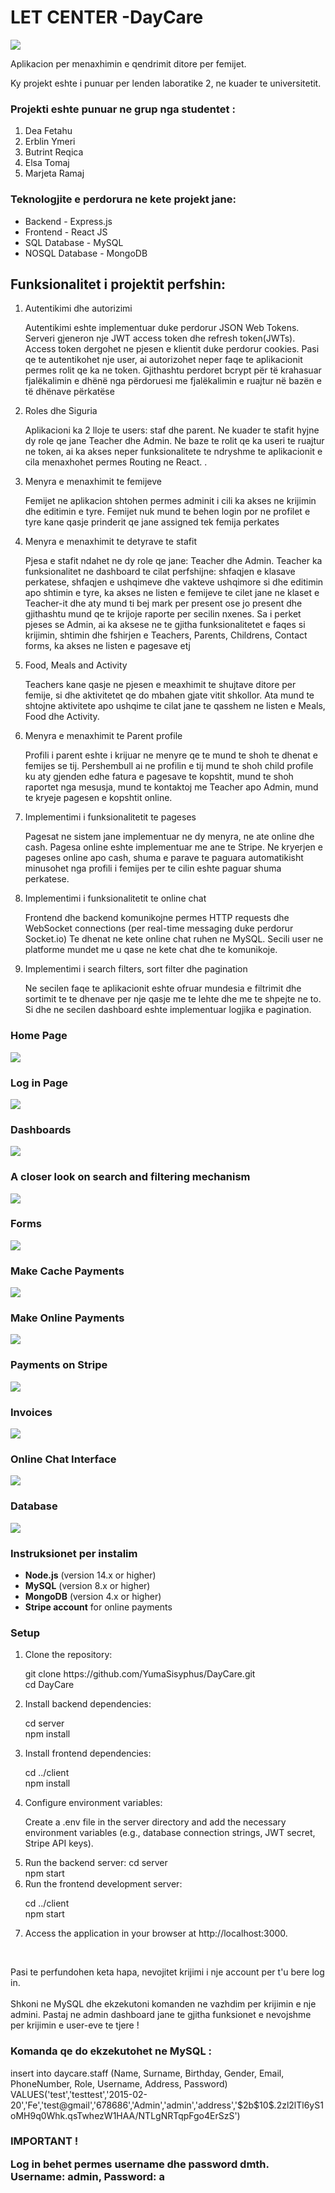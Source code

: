  <h1> LET CENTER -DayCare   </h1>
 <img src= "https://github.com/YumaSisyphus/DayCare/assets/119975261/5814b938-edf2-4a6b-a4d2-81be202c791a">

 <p>Aplikacion per menaxhimin e qendrimit ditore per femijet.</p>

 <p>Ky projekt eshte i punuar per lenden laboratike 2, ne kuader te universitetit.</p>
 <h3>Projekti eshte punuar ne grup nga studentet : </h3>
 <ol>
   <li>Dea Fetahu</li>
   <li>Erblin Ymeri</li>
   <li>Butrint Reqica</li>
   <li>Elsa Tomaj</li>
   <li>Marjeta Ramaj</li>
 </ol>
 <h3>Teknologjite e perdorura ne kete projekt jane:</h3>

 <ul>
   <li>Backend - Express.js</li>
   <li>Frontend - React JS </li>
   <li>SQL Database - MySQL</li>
   <li>NOSQL Database - MongoDB</li>
 </ul>

 <h2>Funksionalitet i projektit perfshin:</h2>

 <ol>
   <li>Autentikimi dhe autorizimi
   <p>Autentikimi eshte implementuar duke perdorur JSON Web Tokens. Serveri gjeneron nje JWT access token dhe refresh token(JWTs). Access token dergohet ne pjesen e klientit duke perdorur cookies. Pasi qe te autentikohet nje user, ai autorizohet neper faqe te aplikacionit permes rolit qe ka ne token. Gjithashtu perdoret bcrypt për të krahasuar fjalëkalimin e dhënë nga përdoruesi me fjalëkalimin e ruajtur në bazën e të dhënave përkatëse  </p> </li>
   <li>Roles dhe Siguria
   <p>Aplikacioni ka 2 lloje te users: staf dhe parent. Ne kuader te stafit hyjne dy role qe jane Teacher dhe Admin. Ne baze te rolit qe ka useri te ruajtur ne token, ai ka akses neper funksionalitete te ndryshme te aplikacionit e cila menaxhohet permes Routing ne React. .</p>
   </li>
   <li> Menyra e menaxhimit te femijeve
     <p>Femijet ne aplikacion shtohen permes adminit i cili ka akses ne krijimin dhe editimin e tyre. Femijet nuk mund te behen login por ne profilet e tyre kane qasje prinderit qe jane assigned tek femija perkates</p>
   </li>
   <li> Menyra e menaxhimit te detyrave te stafit
     <p>Pjesa e stafit ndahet ne dy role qe jane: Teacher dhe Admin. Teacher ka funksionalitet ne dashboard te cilat perfshijne: shfaqjen e klasave perkatese, shfaqjen e ushqimeve dhe vakteve ushqimore si dhe editimin apo shtimin e tyre, ka akses ne listen e femijeve te cilet jane ne klaset e Teacher-it dhe aty mund ti bej mark per present ose jo present dhe gjithashtu mund qe te krijoje raporte per secilin nxenes. Sa i perket pjeses se Admin, ai ka aksese ne te gjitha funksionalitetet e faqes si krijimin, shtimin dhe fshirjen e Teachers, Parents, Childrens, Contact forms, ka akses ne listen e pagesave etj </p>
   </li>
   <li> Food, Meals and Activity
     <p>Teachers kane qasje ne pjesen e meaxhimit te shujtave ditore per femije, si dhe aktivitetet qe do mbahen gjate vitit shkollor. Ata mund te shtojne aktivitete apo ushqime te cilat jane te qasshem ne listen e Meals, Food dhe Activity.</p>
   </li>
    <li> Menyra e menaxhimit te Parent profile
     <p>Profili i parent eshte i krijuar ne menyre qe te mund te shoh te dhenat e femijes se tij. Pershembull ai ne profilin e tij mund te shoh child profile ku aty gjenden edhe fatura e pagesave te kopshtit, mund te shoh raportet nga mesusja, mund te kontaktoj me Teacher apo Admin, mund te kryeje pagesen e kopshtit online.</p>
   </li>
   <li> Implementimi i funksionalitetit te pageses
     <p>Pagesat ne sistem jane implementuar ne dy menyra, ne ate online dhe cash. Pagesa online eshte implementuar me ane te Stripe. Ne kryerjen e pageses online apo cash, shuma e parave te paguara automatikisht minusohet nga profili i femijes per te cilin eshte paguar shuma perkatese.</p>
   </li>
   <li> Implementimi i funksionalitetit te online chat
     <p>Frontend dhe backend komunikojne permes HTTP requests dhe WebSocket connections (per real-time messaging duke perdorur Socket.io) Te dhenat ne kete online chat ruhen ne MySQL. Secili user ne platforme mundet me u qase ne kete chat dhe te komunikoje. </p>
   </li>
   <li> Implementimi i search filters, sort filter dhe pagination
     <p>Ne secilen faqe te aplikacionit eshte ofruar mundesia e filtrimit dhe sortimit te te dhenave per nje qasje me te lehte dhe me te shpejte ne to. Si dhe ne secilen dashboard eshte implementuar logjika e pagination.</p>
   </li>
 </ol>
 <h3>Home Page</h3>
 <img src="https://github.com/YumaSisyphus/DayCare/assets/119975261/5ba09691-75c6-4230-babf-135b57befd77">

 <h3>Log in Page</h3>
 <img src="https://github.com/YumaSisyphus/DayCare/assets/119975261/01963015-3696-4068-b1b0-ec433851d547">

 <h3>Dashboards</h3>
 <img src="https://github.com/YumaSisyphus/DayCare/assets/119975261/e79ff16e-6354-4839-b86e-f26c14adbab3">

<h3>A closer look on search and filtering mechanism</h3>
<img src="https://github.com/YumaSisyphus/DayCare/assets/119975261/3807e7a1-24f3-4cd2-abbb-bcaea2f22cb4">

<h3>Forms </h3>
<img src="https://github.com/YumaSisyphus/DayCare/assets/119975261/87f519ed-4afe-4712-bf0f-e61637232d00">

<h3>Make Cache Payments</h3>
<img src="https://github.com/YumaSisyphus/DayCare/assets/119975261/6a38a7fb-6188-4c03-93ee-4cad7f09559b">

<h3>Make Online Payments</h3>
<img src="https://github.com/YumaSisyphus/DayCare/assets/119975261/9891257a-be4e-4837-80e0-df3040143de5">

 <h3>Payments on Stripe</h3>
<img src="https://github.com/YumaSisyphus/DayCare/assets/119975261/23eaf29d-a2e1-447d-9599-67f4f272d9dc">

<h3>Invoices</h3>
<img src="https://github.com/YumaSisyphus/DayCare/assets/119975261/1e439eb2-2aa4-4a2b-8f39-6d736c725a0a">


<h3>Online Chat Interface</h3>
<img src="https://github.com/YumaSisyphus/DayCare/assets/119975261/7288ca6e-9fd1-4e2b-8d71-d61d62cb83ca">

<h3> Database </h3>
<img src="https://media.discordapp.net/attachments/1217215378896322623/1245904152492642374/Database.png?ex=665a7229&is=665920a9&hm=2700df7923655a2faaf383d06f30d57e877f675668ad282c25b54a1906133699&=&format=webp&quality=lossless&width=665&height=670">

<h3>Instruksionet per instalim</h3>
<ul>
<li><b>Node.js</b> (version 14.x or higher)</li>
<li><b>MySQL</b> (version 8.x or higher)</li>
<li><b>MongoDB</b> (version 4.x or higher)</li>
<li><b>Stripe account</b> for online payments</li>
 </ul>
<h3>Setup</h3>
<ol>
 <li>Clone the repository:
 <p>git clone https://github.com/YumaSisyphus/DayCare.git <br>
     cd DayCare</p></li>
 <li>Install backend dependencies:
 <p>cd server <br>
npm install
</p></li>
 <li>Install frontend dependencies:
  <p>cd ../client <br>
npm install
</p>
 </li>
 <li>Configure environment variables:
<p>Create a .env file in the server directory and add the necessary environment variables (e.g., database connection strings, JWT secret, Stripe API keys).
</p>
</li>
 <li>Run the backend server:
 cd server <br>
npm start
</li>
 <li>Run the frontend development server:
 <p>cd ../client <br>
npm start
</p></li>
 <li>Access the application in your browser at http://localhost:3000.
</li>
</ol>
<br>
<p>Pasi te perfundohen keta hapa, nevojitet krijimi i nje account per t'u bere log in.<br> <br> Shkoni ne MySQL dhe ekzekutoni komanden ne vazhdim per krijimin e nje admini. Pastaj ne admin dashboard jane te gjitha funksionet e nevojshme per krijimin e user-eve te tjere !</p>

<h3>Komanda qe do ekzekutohet ne MySQL :</h3>

<p>insert into daycare.staff (Name, Surname, Birthday, Gender, Email, PhoneNumber, Role, Username, Address, Password)
 VALUES('test','testtest','2015-02-20','Fe','test@gmail','678686','Admin','admin','address','$2b$10$.2zl2lTl6yS1oMH9q0Whk.qsTwhezW1HAA/NTLgNRTqpFgo4ErSzS')</h4>
 <br>
 <h3>IMPORTANT !</p>
 <p>Log in behet permes username dhe password dmth. <b> Username: admin, Password: a</b></p>


